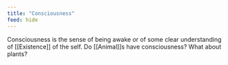 ```yaml
---
title: "Consciousness"
feed: hide
---
```


Consciousness is the sense of being awake or of some clear understanding of [[Existence]] of the self. Do [[Animal]]s have consciousness? What about plants?